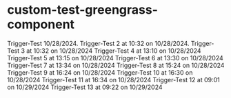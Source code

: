 # custom-test-greengrass-component

Trigger-Test 10/28/2024.
Trigger-Test 2 at 10:32 on 10/28/2024.
Trigger-Test 3 at 10:32 on 10/28/2024
Trigger-Test 4 at 13:10 on 10/28/2024
Trigger-Test 5 at 13:15 on 10/28/2024
Trigger-Test 6 at 13:30 on 10/28/2024
Trigger-Test 7 at 13:34 on 10/28/2024
Trigger-Test 8 at 15:24 on 10/28/2024
Trigger-Test 9 at 16:24 on 10/28/2024
Trigger-Test 10 at 16:30 on 10/28/2024
Trigger-Test 11 at 16:34 on 10/28/2024
Trigger-Test 12 at 09:01 on 10/29/2024
Trigger-Test 13 at 09:22 on 10/29/2024


